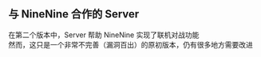 ## 与 NineNine 合作的 Server 
在第二个版本中，Server 帮助 NineNine 实现了联机对战功能  
然而，这只是一个非常不完善（漏洞百出）的原初版本，仍有很多地方需要改进  
